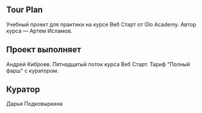 ## Tour Plan

Учебный проект для практики на курсе Веб Старт от Glo Academy. Автор курса — Артем Исламов.

## Проект выполняет

Андрей Киброев. Пятнадцатый поток курса Веб Старт. Тариф "Полный фарш" с куратором.

## Куратор

Дарья Подковыркина
